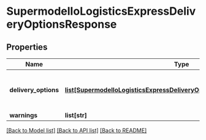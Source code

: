 # SupermodelIoLogisticsExpressDeliveryOptionsResponse

## Properties
Name | Type | Description | Notes
------------ | ------------- | ------------- | -------------
**delivery_options** | [**list[SupermodelIoLogisticsExpressDeliveryOptionsResponseDeliveryOptions]**](SupermodelIoLogisticsExpressDeliveryOptionsResponseDeliveryOptions.md) | Contains available deliveryOptions for the shipment | 
**warnings** | **list[str]** |  | [optional] 

[[Back to Model list]](../README.md#documentation-for-models) [[Back to API list]](../README.md#documentation-for-api-endpoints) [[Back to README]](../README.md)

